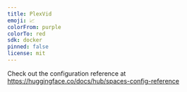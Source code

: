 ```yaml
---
title: PlexVid
emoji: 📈
colorFrom: purple
colorTo: red
sdk: docker
pinned: false
license: mit
---
```


Check out the configuration reference at https://huggingface.co/docs/hub/spaces-config-reference
